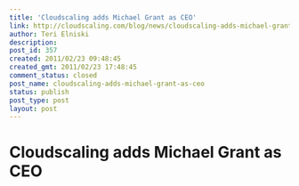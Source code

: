 ```yaml
---
title: 'Cloudscaling adds Michael Grant as CEO'
link: http://cloudscaling.com/blog/news/cloudscaling-adds-michael-grant-as-ceo/
author: Teri Elniski
description: 
post_id: 357
created: 2011/02/23 09:48:45
created_gmt: 2011/02/23 17:48:45
comment_status: closed
post_name: cloudscaling-adds-michael-grant-as-ceo
status: publish
post_type: post
layout: post
---
```


# Cloudscaling adds Michael Grant as CEO


